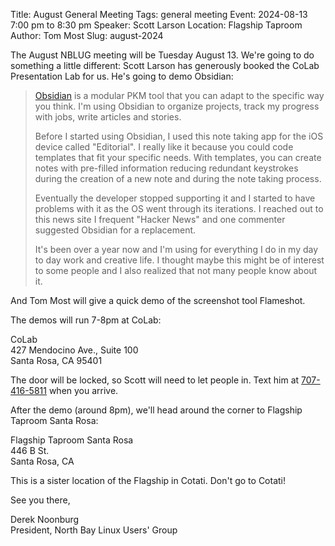 Title: August General Meeting
Tags: general meeting
Event: 2024-08-13 7:00 pm to 8:30 pm
Speaker: Scott Larson
Location: Flagship Taproom
Author: Tom Most
Slug: august-2024

The August NBLUG meeting will be Tuesday August 13. We're going to do
something a little different: Scott Larson has generously booked the
CoLab Presentation Lab for us. He's going to demo Obsidian:

> [Obsidian](https://obsidian.md/) is a modular PKM tool that you can
> adapt to the specific way you think. I'm using Obsidian to organize
> projects, track my progress with jobs, write articles and stories.
>
> Before I started using Obsidian, I used this note taking app for the
> iOS device called "Editorial". I really like it because you could
> code templates that fit your specific needs. With templates, you can
> create notes with pre-filled information reducing redundant
> keystrokes during the creation of a new note and during the note
> taking process.
>
> Eventually the developer stopped supporting it and I started to have
> problems with it as the OS went through its iterations. I reached
> out to this news site I frequent "Hacker News" and one commenter
> suggested Obsidian for a replacement.
>
> It's been over a year now and I'm using for everything I do in my
> day to day work and creative life.  I thought maybe this might be of
> interest to some people and I also realized that not many people
> know about it.

And Tom Most will give a quick demo of the screenshot tool Flameshot.

The demos will run 7-8pm at CoLab:

CoLab<br>
427 Mendocino Ave., Suite 100<br>
Santa Rosa, CA 95401

The door will be locked, so Scott will need to let people in.
Text him at [707-416-5811](tel:7074165811) when you arrive.

After the demo (around 8pm),
we'll head around the corner to Flagship Taproom Santa Rosa:

Flagship Taproom Santa Rosa<br>
446 B St.<br>
Santa Rosa, CA

This is a sister location of the Flagship in Cotati.
Don't go to Cotati!

See you there,

Derek Noonburg<br>
President, North Bay Linux Users' Group
